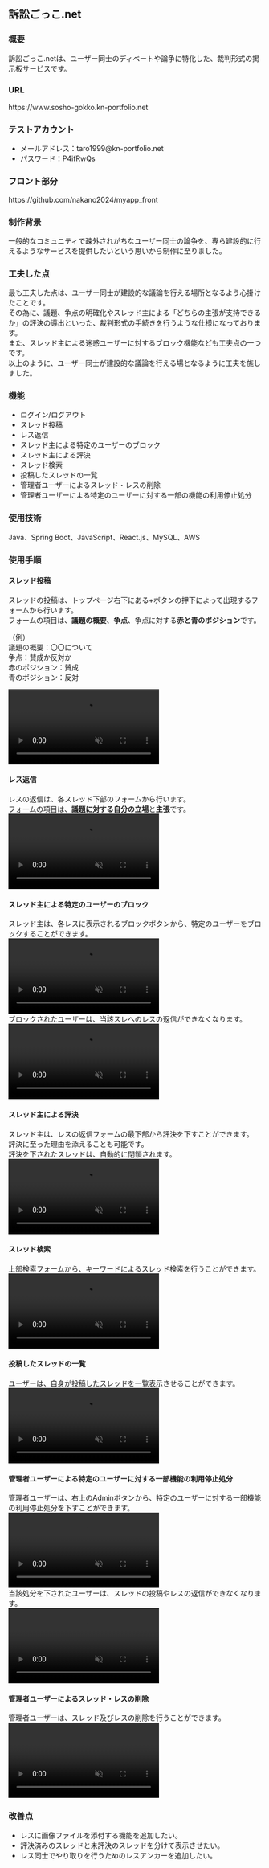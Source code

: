 <h2>訴訟ごっこ.net</h2>

<h3>概要</h3>
<div>
訴訟ごっこ.netは、ユーザー同士のディベートや論争に特化した、裁判形式の掲示板サービスです。
</div>

<h3>URL</h3>
<div>https://www.sosho-gokko.kn-portfolio.net</div>

<h3>テストアカウント</h3>
<ul>
  <li>メールアドレス：taro1999@kn-portfolio.net</li>
  <li>パスワード：P4ifRwQs</li>
</ul>

<h3>フロント部分</h3>
<div>https://github.com/nakano2024/myapp_front</div>

<h3>制作背景</h3>
<div>一般的なコミュニティで疎外されがちなユーザー同士の論争を、専ら建設的に行えるようなサービスを提供したいという思いから制作に至りました。</div>

<h3>工夫した点</h3>
<div>
最も工夫した点は、ユーザー同士が建設的な議論を行える場所となるよう心掛けたことです。</br>
その為に、議題、争点の明確化やスレッド主による「どちらの主張が支持できるか」の評決の導出といった、裁判形式の手続きを行うような仕様になっております。</br>
また、スレッド主による迷惑ユーザーに対するブロック機能なども工夫点の一つです。</br>
以上のように、ユーザー同士が建設的な議論を行える場となるように工夫を施しました。
</div> 

<h3>機能</h3>
<ul>
  <li>ログイン/ログアウト</li>
  <li>スレッド投稿</li>
  <li>レス返信</li>
  <li>スレッド主による特定のユーザーのブロック</li>
  <li>スレッド主による評決</li>
  <li>スレッド検索</li>
  <li>投稿したスレッドの一覧</li>
  <li>管理者ユーザーによるスレッド・レスの削除</li>
  <li>管理者ユーザーによる特定のユーザーに対する一部の機能の利用停止処分</li>
</ul>

<h3>使用技術</h3>
<div>Java、Spring Boot、JavaScript、React.js、MySQL、AWS</div>

<h3>使用手順</h3>

<h4>スレッド投稿</h4>
<div>
  <p>
    スレッドの投稿は、トップページ右下にある+ボタンの押下によって出現するフォームから行います。<br/>
    フォームの項目は、<strong>議題の概要</strong>、<strong>争点</strong>、争点に対する<strong>赤と青のポジション</strong>です。
  </p>
  <p>
   （例）<br>
    議題の概要：〇〇について<br>
    争点：賛成か反対か<br>
    赤のポジション：賛成<br>
    青のポジション：反対
  </p>
</div>
<div><video controls muted src=https://user-images.githubusercontent.com/83113782/208531440-bb16f9da-e787-4b79-9330-12ffea53c131.mp4 /></div>

<h4>レス返信</h4>
<div>
  レスの返信は、各スレッド下部のフォームから行います。<br>
  フォームの項目は、<strong>議題に対する自分の立場</strong>と<strong>主張</strong>です。
</div>
<div><video controls muted src=https://user-images.githubusercontent.com/83113782/208532608-4d25260d-24f7-405c-a35e-f80f4fdc2062.mp4 /></div>

<h4>スレッド主による特定のユーザーのブロック</h4>
<div>
  スレッド主は、各レスに表示されるブロックボタンから、特定のユーザーをブロックすることができます。
</div>
<div><video controls muted src=https://user-images.githubusercontent.com/83113782/208533404-2aedff8a-52b4-467d-8acd-f4d956864c34.mp4 /></div>
<div>ブロックされたユーザーは、当該スレへのレスの返信ができなくなります。</div>
<div><video controls muted src=https://user-images.githubusercontent.com/83113782/208537606-ebc58a39-72a1-414c-9030-ee61fb7c26b8.mp4 /></div>

<h4>スレッド主による評決</h4>
<div>
  スレッド主は、レスの返信フォームの最下部から評決を下すことができます。<br/>
  評決に至った理由を添えることも可能です。</br>
  評決を下されたスレッドは、自動的に閉鎖されます。
</div>
<div><video controls muted src=https://user-images.githubusercontent.com/83113782/208537803-86300c07-0356-41a2-ad8d-afbdddd882a3.mp4/></div>

<h4>スレッド検索</h4>
<div>上部検索フォームから、キーワードによるスレッド検索を行うことができます。</div>
<div><video controls muted src=https://user-images.githubusercontent.com/83113782/208538929-c491e05a-e929-4ee5-a574-12abeb8cf5f7.mp4 /></div>

<h4>投稿したスレッドの一覧</h4>
<div>ユーザーは、自身が投稿したスレッドを一覧表示させることができます。</div>
<div><video controls muted src=https://user-images.githubusercontent.com/83113782/208611209-0baceec6-673c-43c5-ae85-993351ccecf6.mp4 /></div>

<h4>管理者ユーザーによる特定のユーザーに対する一部機能の利用停止処分</h4>
<div>管理者ユーザーは、右上のAdminボタンから、特定のユーザーに対する一部機能の利用停止処分を下すことができます。</div>
<div><video controls muted src=https://user-images.githubusercontent.com/83113782/208539497-0d46a6a9-51de-4f45-899e-7ccfc7ac0639.mp4 /></div>

<div>当該処分を下されたユーザーは、スレッドの投稿やレスの返信ができなくなります。</div>
<div><video controls muted src=https://user-images.githubusercontent.com/83113782/208540061-ea3ed2c1-d6c7-4a78-9463-9db9e4d773b0.mp4 /></div>

<h4>管理者ユーザーによるスレッド・レスの削除</h4>
<div>管理者ユーザーは、スレッド及びレスの削除を行うことができます。</div>
<div><video controls muted src=https://user-images.githubusercontent.com/83113782/208544837-37da62a8-073b-4c0b-8383-36421fb4dee2.mp4 /></div>

<h3>改善点</h3>
<div>
  <ul>
    <li>レスに画像ファイルを添付する機能を追加したい。</li>
    <li>評決済みのスレッドと未評決のスレッドを分けて表示させたい。</li>
    <li>レス同士でやり取りを行うためのレスアンカーを追加したい。</li>
  </ul>
</div>



